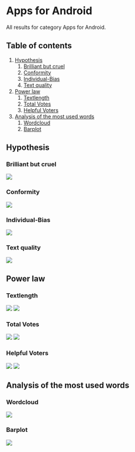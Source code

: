 # Apps for Android

All results for category Apps for Android.

##  Table of contents

1. [Hypothesis](#hypothesis)
    1. [Brilliant but cruel](#brilliant-but-cruel)
    2. [Conformity](#conformity)
    3. [Individual-Bias](#individual-bias)
    4. [Text quality](#text-quality)
2. [Power law](#power-law)
    1. [Textlength](#textlength)
    2. [Total Votes](#total-votes)
    3. [Helpful Voters](#helpful-voters)
3. [Analysis of the most used words](#analysis-of-the-most-used-words)
    1. [Wordcloud](#wordcloud)    
    2. [Barplot](#barplot)

## Hypothesis

### Brilliant but cruel
![](./brilliantButCruelAppsForAndroid.gif)

### Conformity
![](./conformityAppsForAndroid.gif)

### Individual-Bias
![](./individualBiasAppsForAndroid.gif)

### Text quality
![](./scatterPlotwordcountAppsForAndroid.gif)


## Power law

### Textlength
![](./c_compareWordcountToOccurence_AppsforAndroid.gif)
![](./c_powerlawWordcount_AppsforAndroid.gif)

### Total Votes
![](./b_compareVotersToOccurence_AppsforAndroid.gif)
![](./b_powerlawVoters_AppsforAndroid.gif)

### Helpful Voters
![](./a_comparehelpfulVotersToOccurence_AppsforAndroid.gif)
![](./a_powerlawHelpfulVoters_AppsforAndroid.gif)

## Analysis of the most used words

### Wordcloud
![](./)

### Barplot
![](./)



